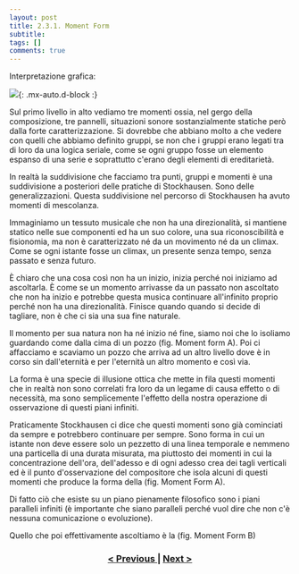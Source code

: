 ```yaml
---
layout: post
title: 2.3.1. Moment Form
subtitle:
tags: []
comments: true
---
```


Interpretazione grafica:

![](https://velitch.github.io/velitch/assets/img/learn/fig.moment-form.jpg){: .mx-auto.d-block :}

Sul primo livello in alto vediamo tre momenti ossia, nel gergo della composizione, tre pannelli,
situazioni sonore sostanzialmente statiche però dalla forte caratterizzazione. Si dovrebbe che
abbiano molto a che vedere con quelli che abbiamo definito gruppi, se non che i gruppi erano legati
tra di loro da una logica seriale, come se ogni gruppo fosse un elemento espanso di una serie e
soprattutto c'erano degli elementi di ereditarietà.

In realtà la suddivisione che facciamo tra punti, gruppi e momenti è una suddivisione a posteriori
delle pratiche di Stockhausen. Sono delle generalizzazioni. Questa suddivisione nel percorso di
Stockhausen ha avuto momenti di mescolanza.

Immaginiamo un tessuto musicale che non ha una direzionalità, si mantiene statico nelle sue
componenti ed ha un suo colore, una sua riconoscibilità e fisionomia, ma non è caratterizzato né da
un movimento né da un climax. Come se ogni istante fosse un climax, un presente senza tempo,
senza passato e senza futuro.

È chiaro che una cosa così non ha un inizio, inizia perché noi iniziamo ad ascoltarla. È come se un
momento arrivasse da un passato non ascoltato che non ha inizio e potrebbe questa musica
continuare all'infinito proprio perché non ha una direzionalità. Finisce quando quando si decide di
tagliare, non è che ci sia una sua fine naturale.

Il momento per sua natura non ha né inizio né fine, siamo noi che lo isoliamo guardando come dalla
cima di un pozzo (fig. Moment form A). Poi ci affacciamo e scaviamo un pozzo che arriva ad un
altro livello dove è in corso sin dall'eternità e per l'eternità un altro momento e così via.

La forma è una specie di illusione ottica che mette in fila questi momenti che in realtà non sono
correlati fra loro da un legame di causa effetto o di necessità, ma sono semplicemente l'effetto della
nostra operazione di osservazione di questi piani infiniti.

Praticamente Stockhausen ci dice che questi momenti sono già cominciati da sempre e potrebbero
continuare per sempre. Sono forma in cui un istante non deve essere solo un pezzetto di una linea
temporale e nemmeno una particella di una durata misurata, ma piuttosto dei momenti in cui la
concentrazione dell'ora, dell'adesso e di ogni adesso crea dei tagli verticali ed è il punto
d'osservazione del compositore che isola alcuni di questi momenti che produce la forma della (fig.
Moment Form A).

Di fatto ciò che esiste su un piano pienamente filosofico sono i piani paralleli infiniti (è importante
che siano paralleli perché vuol dire che non c'è nessuna comunicazione o evoluzione).

Quello che poi effettivamente ascoltiamo è la (fig. Moment Form B)

<h3 style="text-align:center">
<a href="https://velitch.github.io/velitch/2021-11-02-02_03_00_momente/">< Previous </a>
|
<a href="https://velitch.github.io/velitch/2021-11-02-02_03_02_momenti_kmdi/">Next ></a>
</h3>
